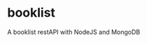 # booklist
A booklist restAPI with NodeJS and MongoDB

<!-- ![Booklist erd](/booklist_erd.png "booklist erd") -->